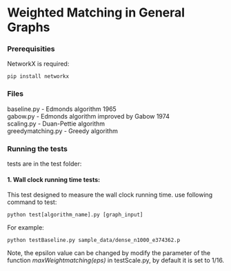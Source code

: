 # Weighted Matching in General Graphs

### Prerequisities

NetworkX is required:
```
pip install networkx
```

### Files
baseline.py - Edmonds algorithm 1965<br/>
gabow.py - Edmonds algorithm improved by Gabow 1974<br/>
scaling.py - Duan-Pettie algorithm<br/>
greedymatching.py - Greedy algorithm<br/>

### Running the tests
tests are in the test folder:<br/>
#### 1. Wall clock running time tests:<br/>
This test designed to measure the wall clock running time.
use following command to test:<br/>
```
python test[algorithm_name].py [graph_input]
```
For example:
```
python testBaseline.py sample_data/dense_n1000_e374362.p
```
Note, the epsilon value can be changed by modify the parameter of the function <em>maxWeightmatching(eps)</em> in testScale.py, by default it is set to 1/16.

